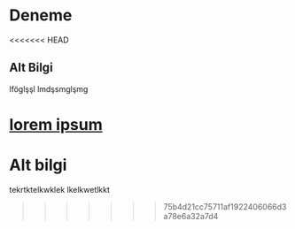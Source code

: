 # Deneme 

<<<<<<< HEAD
## Alt Bilgi
lföglşşl
lmdşsmglşmg

[lorem ipsum](http://google.com)
=======
# Alt bilgi
tekrtktelkwklek
lkelkwetlkkt

>>>>>>> 75b4d21cc75711af1922406066d3a78e6a32a7d4
